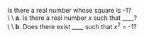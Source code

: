 Is there a real number whose square is -1?  
\ \ **a**. Is there a real number *x* such that \_\_\_\_?  
\ \ **b**. Does there exist \_\_\_\_ such that *x*<sup>2</sup> = -1?
